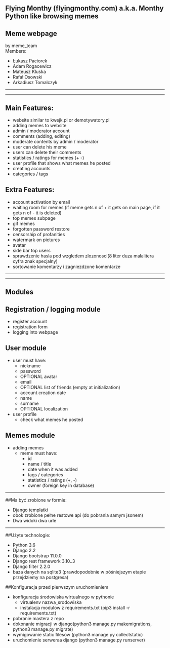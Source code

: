 Flying Monthy (flyingmonthy.com) a.k.a. Monthy Python like browsing memes
-
Meme webpage  
-
by meme_team  
Members:
- Łukasz Paciorek
- Adam Rogacewicz
- Mateusz Kluska
- Rafał Osowski
- Arkadiusz Tomalczyk

----------------
----------------
Main Features:  
-
- website similar to kwejk.pl or demotywatory.pl
- adding memes to website
- admin / moderator account
- comments (adding, editing)
- moderate contents by admin / moderator
- user can delete his meme
- users can delete their comments
- statistics / ratings for memes (+  -)
- user profile that shows what memes he posted
- creating accounts
- categories / tags

Extra Features: 
-
- account activation by email
- waiting room for memes (if meme gets n of + it gets on main page, if it gets n of - it is deleted)
- top memes subpage
- gif memes
- forgotten password restore
- censorship of profanities  
- watermark on pictures
- avatar
- side bar top users
- sprawdzenie hasla pod wzgledem zlozonosci(8 liter duza malalitera cyfra znak specjalny)
- sortowanie komentarzy i zagniezdzone komentarze

----------------  
----------------
Modules
-

Registration / logging module
-
- register account
- registration form
- logging into webpage


User module  
-
- user must have:
    - nickname
    - password
    - OPTIONAL avatar
    - email
    - OPTIONAL list of friends (empty at initialization)
    - account creation date
    - name
    - surname
    - OPTIONAL localization
- user profile
    - check what memes he posted  

Memes module  
- 
- adding memes
    - meme must have:
        - id
        - name / title
        - date when it was added
        - tags / categories
        - statistics / ratings (+, -)
        - owner (foreign key in database)  

----------
##Ma być zrobione w formie:
- Django templatki
- obok zrobione pełne restowe api (do pobrania samym jsonem)
- Dwa widoki dwa urle

-------------
##Użyte technologie:
- Python 3.6
- Django 2.2
- Django bootstrap 11.0.0
- Django rest framework 3.10..3
- Django filter 2.2.0
- baza danych na sqlite3 (prawdopodobnie w póśniejszym etapie przejdziemy na postgresa)  

##Konfiguracja przed pierwszym uruchomieniem
- konfiguracja środowiska wirtualnego w pythonie
    - virtualenv nazwa_srodowiska
    - instalacja modulow z requirements.txt (pip3 install -r requirements.txt)
- pobranie mastera z repo
- dokonanie migracji w django(python3 manage.py makemigrations, python3 manage.py migrate)
- wymigowanie static filesow (python3 manage.py collectstatic)
- uruchomienie serweraa django (python3 manage.py runserver)
